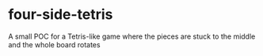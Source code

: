 # four-side-tetris
A small POC for a Tetris-like game where the pieces are stuck to the middle and the whole board rotates
